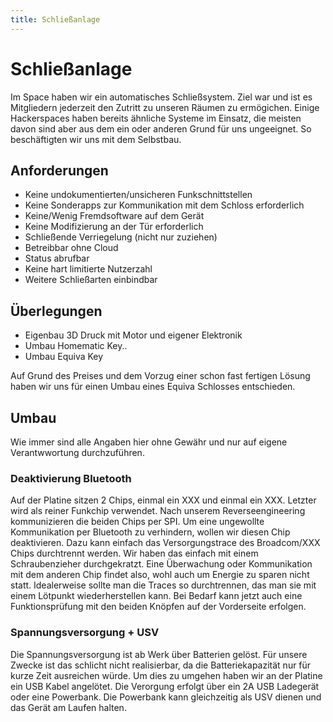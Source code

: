 ```yaml
---
title: Schließanlage
---
```


Schließanlage
==============

Im Space haben wir ein automatisches Schließsystem. Ziel war und ist es Mitgliedern jederzeit den Zutritt zu unseren Räumen zu ermögichen. 
Einige Hackerspaces haben bereits ähnliche Systeme im Einsatz, die meisten davon sind aber aus dem ein oder anderen Grund für uns ungeeignet.
So beschäftigten wir uns mit dem Selbstbau.

## Anforderungen

* Keine undokumentierten/unsicheren Funkschnittstellen
* Keine Sonderapps zur Kommunikation mit dem Schloss erforderlich
* Keine/Wenig Fremdsoftware auf dem Gerät
* Keine Modifizierung an der Tür erforderlich
* Schließende Verriegelung (nicht nur zuziehen)
* Betreibbar ohne Cloud
* Status abrufbar
* Keine hart limitierte Nutzerzahl
* Weitere Schließarten einbindbar


## Überlegungen

* Eigenbau 3D Druck mit Motor und eigener Elektronik
* Umbau Homematic Key..
* Umbau Equiva Key 

Auf Grund des Preises und dem Vorzug einer schon fast fertigen Lösung haben wir uns für einen Umbau eines Equiva Schlosses entschieden.

## Umbau

Wie immer sind alle Angaben hier ohne Gewähr und nur auf eigene Verantwwortung durchzuführen. 

### Deaktivierung Bluetooth

Auf der Platine sitzen 2 Chips, einmal ein XXX und einmal ein XXX. Letzter wird als reiner Funkchip verwendet. Nach unserem Reverseengineering kommunizieren die beiden Chips per SPI. Um eine ungewollte Kommunikation per Bluetooth zu verhindern, wollen wir diesen Chip deaktivieren. Dazu kann einfach das Versorgungstrace des Broadcom/XXX Chips durchtrennt werden. Wir haben das einfach mit einem Schraubenzieher durchgekratzt. Eine Überwachung oder Kommunikation mit dem anderen Chip findet also, wohl auch um Energie zu sparen nicht statt. Idealerweise sollte man die Traces so durchtrennen, das man sie mit einem Lötpunkt wiederherstellen kann. Bei Bedarf kann jetzt auch eine Funktionsprüfung mit den beiden Knöpfen auf der Vorderseite erfolgen.

### Spannungsversorgung + USV

Die Spannungsversorgung ist ab Werk über Batterien gelöst. Für unsere Zwecke ist das schlicht nicht realisierbar, da die Batteriekapazität nur für kurze Zeit ausreichen würde. Um dies zu umgehen haben wir an der Platine ein USB Kabel angelötet. Die Verorgung erfolgt über ein 2A USB Ladegerät oder eine Powerbank. Die Powerbank kann gleichzeitig als USV dienen und das Gerät am Laufen halten.
